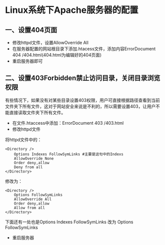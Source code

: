 # Linux系统下Apache服务器的配置

## 一、设置404页面
* 修改httpd文件，设置AllowOverride All
* 在服务器配置的网站根目录下添加.htacess文件，添加内容ErrorDocument 404 /404.html(404.html为编辑好的404页面)
* 重启服务器即可

## 二、设置403Forbidden禁止访问目录，关闭目录浏览权限
有些情况下，如果没有对某些目录设置403权限，用户可直接根据路径查看到当前文件夹下所有文件，这对于网站安全来说是不利的，所以需要设置403，让用户不能直接读取文件夹下所有文件。

* 在文件.htaccess中添加：ErrorDocument 403 /403.html
* 修改httpd文件

将httpd文件中的：
``` 
<Directory />
    Options Indexes FollowSymLinks #主要是这句中的Indexs
    AllowOverride None
    Order deny,allow
    Deny from all
</Directory>
```
修改为：
```
<Directory />
    Options FollowSymLinks
    AllowOverride All
    Order deny,allow
    Allow from all
</Directory>
```
下面还有一处也是Options Indexes FollowSymLinks
改为 Options FollowSymLinks

* 重启服务器